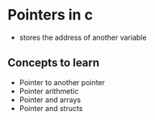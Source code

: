 # Pointers in c 

* stores the address of another variable 

## Concepts to learn 
* Pointer to another pointer 
* Pointer arithmetic 
* Pointer and arrays 
* Pointer and structs 

